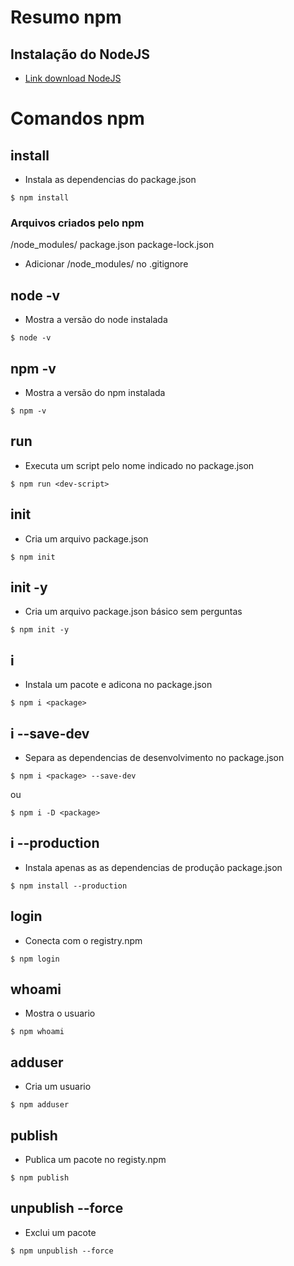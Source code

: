 # Resumo npm

## Instalação do NodeJS
* [Link download NodeJS](https://nodejs.org)


# Comandos npm

## install
* Instala as dependencias do package.json
```
$ npm install
```

### Arquivos criados pelo npm
/node_modules/
package.json
package-lock.json

* Adicionar /node_modules/ no .gitignore

## node -v
* Mostra a versão do node instalada
```
$ node -v
```

## npm -v
* Mostra a versão do npm instalada
```
$ npm -v
```

## run
* Executa um script pelo nome indicado no package.json
```
$ npm run <dev-script>
```

## init
* Cria um arquivo package.json
```
$ npm init
```

## init -y
* Cria um arquivo package.json básico sem perguntas
```
$ npm init -y
```

## i 
* Instala um pacote e adicona no package.json
```
$ npm i <package>
```

## i --save-dev 
* Separa as dependencias de desenvolvimento no package.json
```
$ npm i <package> --save-dev
```
ou
```
$ npm i -D <package> 
```

## i --production
* Instala apenas as as dependencias de produção package.json
```
$ npm install --production
```

## login
* Conecta com o registry.npm
```
$ npm login
```

## whoami
* Mostra o usuario
```
$ npm whoami
```

## adduser
* Cria um usuario
```
$ npm adduser
```

## publish
* Publica um pacote no registy.npm
```
$ npm publish
```

## unpublish --force
* Exclui um pacote
```
$ npm unpublish --force
```
